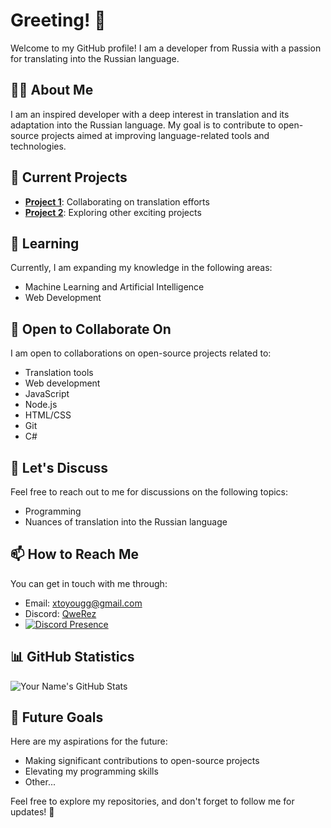 # Greeting! 👋

Welcome to my GitHub profile! I am a developer from Russia with a passion for translating into the Russian language.

## 👨‍💻 About Me
I am an inspired developer with a deep interest in translation and its adaptation into the Russian language. My goal is to contribute to open-source projects aimed at improving language-related tools and technologies.

## 🔭 Current Projects
- [**Project 1**](https://github.com/Korepi/Korepi): Collaborating on translation efforts
- [**Project 2**](https://github.com/Eternal1of): Exploring other exciting projects

## 🌱 Learning
Currently, I am expanding my knowledge in the following areas:
- Machine Learning and Artificial Intelligence
- Web Development

## 👯 Open to Collaborate On
I am open to collaborations on open-source projects related to:
- Translation tools
- Web development
- JavaScript
- Node.js
- HTML/CSS
- Git
- C#

## 💬 Let's Discuss
Feel free to reach out to me for discussions on the following topics:
- Programming
- Nuances of translation into the Russian language

## 📫 How to Reach Me
You can get in touch with me through:
- Email: xtoyougg@gmail.com
- Discord: [QweRez](https://discord.com/users/607908198191726594)
- [![Discord Presence](https://lanyard.cnrad.dev/api/607908198191726594)](https://discord.com/users/607908198191726594)

## 📊 GitHub Statistics
![Your Name's GitHub Stats](https://github-readme-stats.vercel.app/api?username=QweRezOn&show_icons=true&theme=dark)

## 🎯 Future Goals
Here are my aspirations for the future:
- Making significant contributions to open-source projects
- Elevating my programming skills
- Other...

Feel free to explore my repositories, and don't forget to follow me for updates! 🚀
